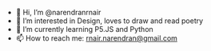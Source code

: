- 👋 Hi, I’m @narendranrnair
- 👀 I’m interested in Design, loves to draw and read poetry
- 🌱 I’m currently learning P5.JS and Python
- 📫 How to reach me: rnair.narendran@gmail.com

